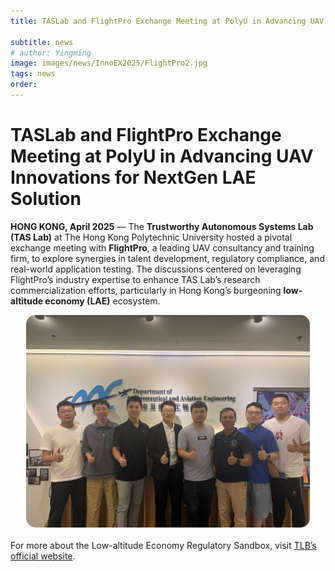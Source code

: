 ```yaml
---
title: TASLab and FlightPro Exchange Meeting at PolyU in Advancing UAV Innovations for NextGen LAE Solution

subtitle: news
# author: Yingming
image: images/news/InnoEX2025/FlightPro2.jpg
tags: news
order: 
---
```


# TASLab and FlightPro Exchange Meeting at PolyU in Advancing UAV Innovations for NextGen LAE Solution

**HONG KONG, April 2025** — The **Trustworthy Autonomous Systems Lab (TAS Lab)** at The Hong Kong Polytechnic University hosted a pivotal exchange meeting with **FlightPro**, a leading UAV consultancy and training firm, to explore synergies in talent development, regulatory compliance, and real-world application testing. The discussions centered on leveraging FlightPro’s industry expertise to enhance TAS Lab’s research commercialization efforts, particularly in Hong Kong’s burgeoning **low-altitude economy (LAE)** ecosystem.




<div style="text-align: center; margin-bottom: 20px; display: flex; justify-content: center; gap: 20px;">
  <img src="https://github.com/PolyU-TASLAB/polyu-taslab.github.io/raw/main/images/news/FlightPro.jpg" alt="Banner" 
       style="width: 90%; height: auto; object-fit: cover; border-radius: 15px;">
</div>



For more about the Low-altitude Economy Regulatory Sandbox, visit [TLB’s official website](https://www.tlb.gov.hk/eng/highlights/transport/low-altitude.html).
